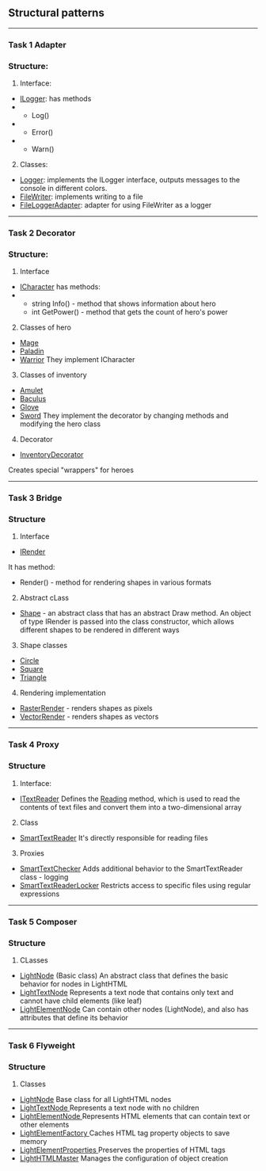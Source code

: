## Structural patterns
<hr>

### Task 1 Adapter

### Structure:

1) Interface:

- [ILogger](https://github.com/ipsolver/KPZ/blob/lab-3/pr3/pr3/Task1/Interfaces/ILogger.cs): has methods
- - Log()
- - Error()
- - Warn()

2) Classes:
- [Logger](https://github.com/ipsolver/KPZ/blob/lab-3/pr3/pr3/Task1/Classes/Logger.cs): implements the ILogger interface, outputs messages to the console in different colors.
- [FileWriter](https://github.com/ipsolver/KPZ/blob/lab-3/pr3/pr3/Task1/Classes/FileWriter.cs): implements writing to a file
- [FileLoggerAdapter](https://github.com/ipsolver/KPZ/blob/lab-3/pr3/pr3/Task1/Classes/FileLoggerAdapter.cs): adapter for using FileWriter as a logger

<hr>

### Task 2 Decorator

### Structure:

1) Interface
- [ICharacter](https://github.com/ipsolver/KPZ/blob/lab-3/pr3/pr3/Task2/Interfaces/ICharacter.cs) has methods:
- - string Info() - method that shows information about hero
  - int GetPower() - method that gets the count of hero's power
2) Classes of hero
- [Mage](https://github.com/ipsolver/KPZ/blob/lab-3/pr3/pr3/Task2/Classes/Mage.cs)
- [Paladin](https://github.com/ipsolver/KPZ/blob/lab-3/pr3/pr3/Task2/Classes/Paladin.cs)
- [Warrior](https://github.com/ipsolver/KPZ/blob/lab-3/pr3/pr3/Task2/Classes/Warrior.cs)
They implement ICharacter
3) Classes of inventory
- [Amulet](https://github.com/ipsolver/KPZ/blob/lab-3/pr3/pr3/Task2/Classes/Amulet.cs)
- [Baculus](https://github.com/ipsolver/KPZ/blob/lab-3/pr3/pr3/Task2/Classes/Baculus.cs)
- [Glove](https://github.com/ipsolver/KPZ/blob/lab-3/pr3/pr3/Task2/Classes/Glove.cs)
- [Sword](https://github.com/ipsolver/KPZ/blob/lab-3/pr3/pr3/Task2/Classes/Sword.cs)
They implement the decorator by changing methods and modifying the hero class
4) Decorator
- [InventoryDecorator](https://github.com/ipsolver/KPZ/blob/lab-3/pr3/pr3/Task2/Classes/InventoryDecorator.cs)

Сreates special "wrappers" for heroes

<hr>

### Task 3 Bridge

### Structure

1) Interface
- [IRender](https://github.com/ipsolver/KPZ/blob/lab-3/pr3/pr3/Task3/Interfaces/IRender.cs)
  
It has method:
  
- Render() - method for rendering shapes in various formats
2) Abstract cLass
- [Shape](https://github.com/ipsolver/KPZ/blob/lab-3/pr3/pr3/Task3/Classes/Shape.cs) - an abstract class that has an abstract Draw method.
An object of type IRender is passed into the class constructor, which allows different shapes to be rendered in different ways

3) Shape classes
- [Circle](https://github.com/ipsolver/KPZ/blob/lab-3/pr3/pr3/Task3/Classes/Circle.cs)
- [Square](https://github.com/ipsolver/KPZ/blob/lab-3/pr3/pr3/Task3/Classes/Square.cs)
- [Triangle](https://github.com/ipsolver/KPZ/blob/lab-3/pr3/pr3/Task3/Classes/Triangle.cs)

4) Rendering implementation
- [RasterRender](https://github.com/ipsolver/KPZ/blob/lab-3/pr3/pr3/Task3/Classes/RasterRender.cs) - renders shapes as pixels
- [VectorRender](https://github.com/ipsolver/KPZ/blob/lab-3/pr3/pr3/Task3/Classes/VectorRender.cs) - renders shapes as vectors

<hr>

### Task 4 Proxy

### Structure

1) Interface:
- [ITextReader](https://github.com/ipsolver/KPZ/blob/lab-3/pr3/pr3/Task4/Interfaces/ITextReader.cs)
Defines the [Reading](https://github.com/ipsolver/KPZ/blob/lab-3/pr3/pr3/Task4/Interfaces/ITextReader.cs#L11) method, which is used to read the contents of text files and convert them into a two-dimensional array

2) Class
- [SmartTextReader](https://github.com/ipsolver/KPZ/blob/lab-3/pr3/pr3/Task4/Classes/SmartTextReader.cs)
It's directly responsible for reading files
3) Proxies
- [SmartTextChecker](https://github.com/ipsolver/KPZ/blob/lab-3/pr3/pr3/Task4/Classes/SmartTextChecker.cs)
Adds additional behavior to the SmartTextReader class - logging
- [SmartTextReaderLocker](https://github.com/ipsolver/KPZ/blob/lab-3/pr3/pr3/Task4/Classes/SmartTextReaderLocker.cs)
Restricts access to specific files using regular expressions

<hr>

### Task 5 Composer

### Structure

1) CLasses
- [LightNode](https://github.com/ipsolver/KPZ/blob/lab-3/pr3/pr3/Task5/Classes/LightNode.cs) (Basic class)
An abstract class that defines the basic behavior for nodes in LightHTML
- [LightTextNode](https://github.com/ipsolver/KPZ/blob/lab-3/pr3/pr3/Task5/Classes/LightTextNode.cs)
Represents a text node that contains only text and cannot have child elements (like leaf)
- [LightElementNode](https://github.com/ipsolver/KPZ/blob/lab-3/pr3/pr3/Task5/Classes/LightElementNode.cs)
Can contain other nodes (LightNode), and also has attributes that define its behavior

<hr>

### Task 6 Flyweight

### Structure

1) Classes
- [LightNode](https://github.com/ipsolver/KPZ/blob/lab-3/pr3/pr3/Task6/Classes/LightNode.cs)
Base class for all LightHTML nodes
- [LightTextNode ](https://github.com/ipsolver/KPZ/blob/lab-3/pr3/pr3/Task6/Classes/LightTextNode.cs)
Represents a text node with no children
- [LightElementNode ](https://github.com/ipsolver/KPZ/blob/lab-3/pr3/pr3/Task6/Classes/LightElementNode.cs)
Represents HTML elements that can contain text or other elements
- [LightElementFactory ](https://github.com/ipsolver/KPZ/blob/lab-3/pr3/pr3/Task6/Classes/LightElementFactory.cs)
Caches HTML tag property objects to save memory
- [LightElementProperties ](https://github.com/ipsolver/KPZ/blob/lab-3/pr3/pr3/Task6/Classes/LightElementProperties.cs)
Preserves the properties of HTML tags
- [LightHTMLMaster](https://github.com/ipsolver/KPZ/blob/lab-3/pr3/pr3/Task6/Classes/LightHTMLMaster.cs)
Manages the configuration of object creation
